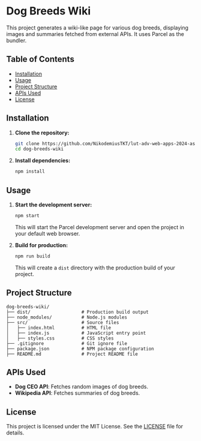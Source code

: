 # Dog Breeds Wiki

This project generates a wiki-like page for various dog breeds, displaying images and summaries fetched from external APIs. It uses Parcel as the bundler.

## Table of Contents

- [Installation](#installation)
- [Usage](#usage)
- [Project Structure](#project-structure)
- [APIs Used](#apis-used)
- [License](#license)

## Installation

1. **Clone the repository:**

   ```sh
   git clone https://github.com/NikodemiusTKT/lut-adv-web-apps-2024-asgmt-1
   cd dog-breeds-wiki
   ```

2. **Install dependencies:**

   ```sh
   npm install
   ```

## Usage

1. **Start the development server:**

   ```sh
   npm start
   ```

   This will start the Parcel development server and open the project in your default web browser.

2. **Build for production:**

   ```sh
   npm run build
   ```

   This will create a `dist` directory with the production build of your project.

## Project Structure

```
dog-breeds-wiki/
├── dist/                   # Production build output
├── node_modules/           # Node.js modules
├── src/                    # Source files
│   ├── index.html          # HTML file
│   ├── index.js            # JavaScript entry point
│   ├── styles.css          # CSS styles
├── .gitignore              # Git ignore file
├── package.json            # NPM package configuration
├── README.md               # Project README file
```

## APIs Used

- **Dog CEO API**: Fetches random images of dog breeds.
- **Wikipedia API**: Fetches summaries of dog breeds.

## License

This project is licensed under the MIT License. See the [LICENSE](LICENSE) file for details.
